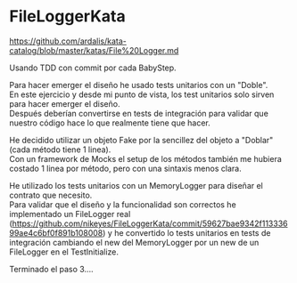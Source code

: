 # FileLoggerKata
https://github.com/ardalis/kata-catalog/blob/master/katas/File%20Logger.md

Usando TDD con commit por cada BabyStep.  

Para hacer emerger el diseño he usado tests unitarios con un "Doble".  
En este ejercicio y desde mi punto de vista, los test unitarios solo sirven para hacer emerger el diseño.  
Después deberían convertirse en tests de integración para validar que nuestro código hace lo que realmente tiene que hacer.

He decidido utilizar un objeto Fake por la sencillez del objeto a "Doblar" (cada método tiene 1 linea).  
Con un framework de Mocks el setup de los métodos también me hubiera costado 1 linea por método, pero con una sintaxis menos clara. 

He utilizado los tests unitarios con un MemoryLogger para diseñar el contrato que necesito.  
Para validar que el diseño y la funcionalidad son correctos he implementado un FileLogger real (https://github.com/nikeyes/FileLoggerKata/commit/59627bae9342f11333699ae4c6bf0f891b108008) y he convertido lo tests unitarios en tests de integración cambiando el new del MemoryLogger por un new de un FileLogger en el TestInitialize.


Terminado el paso 3....
